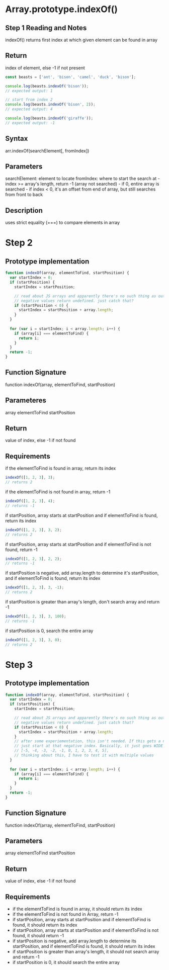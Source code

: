 # Array.prototype.indexOf()

## Step 1 Reading and Notes
indexOf() returns first index at which given element can be found in array

## Return
index of element, else -1 if not present

```javascript
const beasts = ['ant', 'bison', 'camel', 'duck', 'bison'];

console.log(beasts.indexOf('bison'));
// expected output: 1

// start from index 2
console.log(beasts.indexOf('bison', 2));
// expected output: 4

console.log(beasts.indexOf('giraffe'));
// expected output: -1
```

## Syntax
arr.indexOf(searchElement[, fromIndex])

## Parameters
searchElement: element to locate
fromIndex: where to start the search at
	- index >= array's length, return -1 (array not searched)
	- if 0, entire array is searched
	- if index < 0, it's an offset from end of array, but still searches from front to back

## Description
uses strict equality (===) to compare elements in array

# Step 2
## Prototype implementation
```javascript
function indexOf(array, elementToFind, startPosition) {
  var startIndex = 0;
  if (startPosition) {
    startIndex = startPosition;

    // read about JS arrays and apparently there's no such thing as out of bounds error in JS
    // negative values return undefined. just catch that?
    if (startPosition < 0) {
      startIndex = startPosition + array.length;
    }
  }
  
  for (var i = startIndex; i < array.length; i++) {
    if (array[i] === elementToFind) {
      return i;
    }
  }
  return -1;
}
```

## Function Signature
function indexOf(array, elementToFind, startPosition)

## Parameteres
array
elementToFind
startPosition

## Return
value of index, else -1 if not found

## Requirements
if the elementToFind is found in array, return its index
```javascript
indexOf([1, 2, 3], 3);
// returns 2
```
if the elementToFind is not found in array, return -1
```javascript
indexOf([1, 2, 3], 4);
// returns -1
```
if startPosition, array starts at startPosition and if elementToFind is found, return its index
```javascript
indexOf([1, 2, 3], 3, 2);
// returns 2
```
if startPosition, array starts at startPosition and if elementToFind is not found, return -1
```javascript
indexOf([1, 2, 3], 2, 2);
// returns -1
```
if startPosition is negative, add array.length to determine it's startPosition, and if elementToFind is found, return its index
```javascript
indexOf([1, 2, 3], 3, -1);
// returns 2
```
if startPosition is greater than array's length, don't search array and return -1
```javascript
indexOf([1, 2, 3], 3, 100);
// returns -1
```
if startPosition is 0, search the entire array
```javascript
indexOf([1, 2, 3], 3, 0);
// returns 2
```

# Step 3
## Prototype implementation
```javascript
function indexOf(array, elementToFind, startPosition) {
  var startIndex = 0;
  if (startPosition) {
    startIndex = startPosition;

    // read about JS arrays and apparently there's no such thing as out of bounds error in JS
    // negative values return undefined. just catch that?
    if (startPosition < 0) {
      startIndex = startPosition + array.length;
    }
    // after some experiementation, this isn't needed. If this gets a negative value, JS will
    // just start at that negative index. Basically, it just goes WIDE left of the array.
    // [-5, -4, -3, -2, -1, 0, 1, 2, 3, 4, 5], 
    // thinking about this, I have to test it with multiple values
  }
  
  for (var i = startIndex; i < array.length; i++) {
    if (array[i] === elementToFind) {
      return i;
    }
  }
  return -1;
}
```

## Function Signature
function indexOf(array, elementToFind, startPosition)

## Parameters
array
elementToFind
startPosition

## Return
value of index, else -1 if not found

## Requirements
- if the elementToFind is found in array, it should return its index
- if the elementToFind is not found in Array, return -1
- if startPosition, array starts at startPosition and if elementToFind is found, it should return its index
- if startPosition, array starts at startPosition and if elementToFind is not found, it should return -1
- if startPosition is negative, add array.length to determine its startPosition, and if elementToFind is found, it should return its index
- if startPosition is greater than array's length, it should not search array and return -1
- if startPosition is 0, it should search the entire array